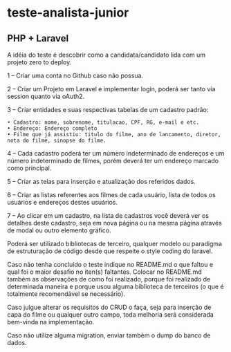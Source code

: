 # teste-analista-junior

## PHP + Laravel

A idéia do teste é descobrir como a candidata/candidato lida com um projeto zero to deploy.

1 – Criar uma conta no Github caso não possua.

2 – Criar um Projeto em Laravel e implementar login, poderá ser tanto via session quanto via oAuth2.

3 – Criar entidades e suas respectivas tabelas de um cadastro padrão:

    • Cadastro: nome, sobrenome, titulacao, CPF, RG, e-mail e etc.
    • Endereço: Endereço completo
    • Filme que já assistiu: titulo do filme, ano de lancamento, diretor, nota do filme, sinopse do filme.

4 – Cada cadastro poderá ter um número indeterminado de endereços e um número indeterminado de filmes, porém deverá ter um endereço marcado como principal.

5 – Criar as telas para inserção e atualização dos referidos dados.

6 – Criar as listas referentes aos filmes de cada usuário, lista de todos os usuários e endereços destes usuários.

7 – Ao clicar em um cadastro, na lista de cadastros você deverá ver os detalhes deste cadastro, seja em nova página ou na mesma página através de modal ou outro elemento gráfico.
	 
Poderá ser utilizado bibliotecas de terceiro, qualquer modelo ou paradigma de estruturação de código desde que respeite o style coding do laravel.

Caso não tenha concluído o teste indique no README.md o que faltou e qual foi o maior desafio no iten(s) faltantes. Colocar no README.md também as observações de como foi realizado, porque foi realizado de determinada maneira e porque usou alguma biblioteca de terceiros (o que é totalmente recomendável se necessário).

Caso julgue alterar os requisitos do CRUD o faça, seja para inserção de capa do filme ou qualquer outro campo, toda melhoria será considerada bem-vinda na implementação.

Caso não utilize alguma migration, enviar também o dump do banco de dados.
